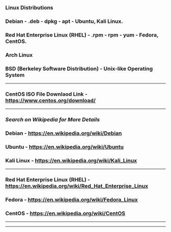 ### **Linux Distributions**

### Debian                           -   .deb   -   dpkg   -   apt   -  Ubuntu, Kali Linux.

### Red Hat Enterprise Linux (RHEL)  -   .rpm   -   rpm    -   yum   -  Fedora, CentOS.

### Arch Linux

### BSD (Berkeley Software Distribution) -  Unix-like Operating System

---

### CentOS ISO File Downlaod Link - https://www.centos.org/download/

---
### *Search on Wikipedia for More Details* 

### Debian - https://en.wikipedia.org/wiki/Debian
### Ubuntu - https://en.wikipedia.org/wiki/Ubuntu 
### Kali Linux - https://en.wikipedia.org/wiki/Kali_Linux

---

### Red Hat Enterprise Linux (RHEL) - https://en.wikipedia.org/wiki/Red_Hat_Enterprise_Linux
### Fedora - https://en.wikipedia.org/wiki/Fedora_Linux 
### CentOS - https://en.wikipedia.org/wiki/CentOS

---

---










